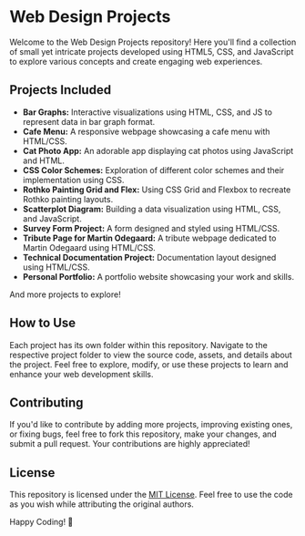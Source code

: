 # Web Design Projects

Welcome to the Web Design Projects repository! Here you'll find a collection of small yet intricate projects developed using HTML5, CSS, and JavaScript to explore various concepts and create engaging web experiences.

## Projects Included

- **Bar Graphs:** Interactive visualizations using HTML, CSS, and JS to represent data in bar graph format.
- **Cafe Menu:** A responsive webpage showcasing a cafe menu with HTML/CSS.
- **Cat Photo App:** An adorable app displaying cat photos using JavaScript and HTML.
- **CSS Color Schemes:** Exploration of different color schemes and their implementation using CSS.
- **Rothko Painting Grid and Flex:** Using CSS Grid and Flexbox to recreate Rothko painting layouts.
- **Scatterplot Diagram:** Building a data visualization using HTML, CSS, and JavaScript.
- **Survey Form Project:** A form designed and styled using HTML/CSS.
- **Tribute Page for Martin Odegaard:** A tribute webpage dedicated to Martin Odegaard using HTML/CSS.
- **Technical Documentation Project:** Documentation layout designed using HTML/CSS.
- **Personal Portfolio:** A portfolio website showcasing your work and skills.

And more projects to explore!

## How to Use

Each project has its own folder within this repository. Navigate to the respective project folder to view the source code, assets, and details about the project. Feel free to explore, modify, or use these projects to learn and enhance your web development skills.

## Contributing

If you'd like to contribute by adding more projects, improving existing ones, or fixing bugs, feel free to fork this repository, make your changes, and submit a pull request. Your contributions are highly appreciated!

## License

This repository is licensed under the [MIT License](LICENSE). Feel free to use the code as you wish while attributing the original authors.

Happy Coding! 🚀

